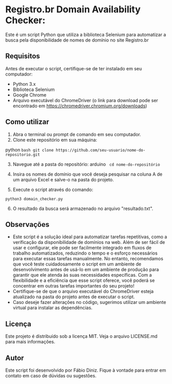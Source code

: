 # Registro.br Domain Availability Checker:

Este é um script Python que utiliza a biblioteca Selenium para automatizar a busca pela disponibilidade de nomes de domínio no site Registro.br

## Requisitos

Antes de executar o script, certifique-se de ter instalado em seu computador:

 - Python 3.x
 - Biblioteca Selenium
 - Google Chrome
 - Arquivo executável do ChromeDriver (o link para download pode ser encontrado em https://chromedriver.chromium.org/downloads)
 
 ## Como utilizar
 
1. Abra o terminal ou prompt de comando em seu computador.
2. Clone este repositório em sua máquina:

 python ``` bash
git clone https://github.com/seu-usuario/nome-do-repositorio.git ```

3. Navegue até a pasta do repositório:
arduino ```
cd nome-do-repositório```

4. Insira os nomes de domínio que você deseja pesquisar na coluna A de um arquivo Excel e salve-o na pasta do projeto.
5. Execute o script através do comando:

```python3 domain_checker.py```

6. O resultado da busca será armazenado no arquivo "resultado.txt".

## Observações

- Este script é a solução ideal para automatizar tarefas repetitivas, como a verificação da disponibilidade de domínios na web. Além de ser fácil de usar e configurar, ele pode ser facilmente integrado em fluxos de trabalho automatizados, reduzindo o tempo e o esforço necessários para executar essas tarefas manualmente. No entanto, recomendamos que você teste cuidadosamente o script em um ambiente de desenvolvimento antes de usá-lo em um ambiente de produção para garantir que ele atenda às suas necessidades específicas. Com a flexibilidade e a eficiência que esse script oferece, você poderá se concentrar em outras tarefas importantes do seu projeto!
- Certifique-se de que o arquivo executável do ChromeDriver esteja atualizado na pasta do projeto antes de executar o script.
- Caso deseje fazer alterações no código, sugerimos utilizar um ambiente virtual para instalar as dependências.

## Licença

Este projeto é distribuído sob a licença MIT. Veja o arquivo LICENSE.md para mais informações.

## Autor
Este script foi desenvolvido por Fábio Diniz. Fique à vontade para entrar em contato em caso de dúvidas ou sugestões.
